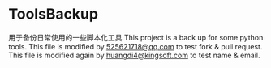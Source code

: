 # ToolsBackup
用于备份日常使用的一些脚本化工具
This project is a back up for some python tools.
This file is modified by 525621718@qq.com to test fork & pull request.
This file is modified again by huangdi4@kingsoft.com to test name & email.
